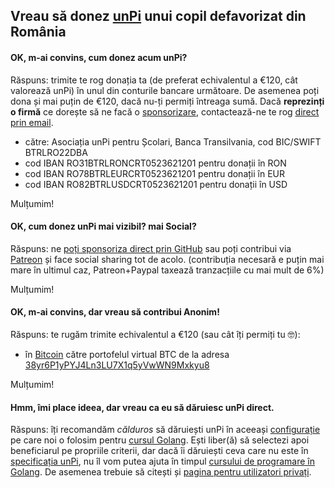 ## Vreau să donez [unPi](https://www.unpi.ro/) unui copil defavorizat din România

#### OK, m-ai convins, cum donez acum unPi?

Răspuns: trimite te rog donația ta (de preferat echivalentul a €120, cât valorează unPi) în unul din conturile bancare următoare. De asemenea poți dona și mai puțin de €120, dacă nu-ți permiți întreaga sumă. Dacă **reprezinți o firmă**  ce dorește să ne facă o [sponsorizare](https://educatiefinanciara.techsoup.ro/sponsorizare/), contactează-ne te rog [direct prin email](mailto:donez@unpi.ro?subject=vreau%20sa%20sponsorizez%20unPi).

- către: Asociația unPi pentru Școlari, Banca Transilvania, cod BIC/SWIFT BTRLRO22DBA
- cod IBAN RO31BTRLRONCRT0523621201 pentru donații în RON
- cod IBAN RO78BTRLEURCRT0523621201 pentru donații în EUR
- cod IBAN RO82BTRLUSDCRT0523621201 pentru donații în USD

Mulțumim!

#### OK, cum donez unPi mai vizibil? mai Social?

Răspuns: ne [poți sponsoriza direct prin GitHub](https://github.com/sponsors/cipy) sau poți contribui via [Patreon](https://www.patreon.com/unPi) și face social sharing tot de acolo. (contribuția necesară e puțin mai mare în ultimul caz, Patreon+Paypal taxează tranzacțiile cu mai mult de 6%)

Mulțumim!

#### OK, m-ai convins, dar vreau să contribui Anonim!

Răspuns: te rugăm trimite echivalentul a €120 (sau cât îți permiți tu 🤓):
- în [Bitcoin](https://bitcoin.org/ro/) către portofelul virtual BTC de la adresa [38yr6P1yPYJ4Ln3LU7X1q5yVwWN9Mxkyu8](https://www.blockchain.com/btc/address/38yr6P1yPYJ4Ln3LU7X1q5yVwWN9Mxkyu8)

Mulțumim!

#### Hmm, îmi place ideea, dar vreau ca **eu** să dăruiesc unPi direct.

Răspuns: îți recomandăm _călduros_ să dăruiești unPi în aceeași [configurație](https://www.unpi.ro/spec/) pe care noi o folosim pentru [cursul Golang](https://go.unpi.ro/). Ești liber(ă) să selectezi apoi beneficiarul pe propriile criterii, dar dacă îi dăruiești ceva care nu este în [specificația unPi](https://www.unpi.ro/spec/), nu îl vom putea ajuta în timpul [cursului de programare în Golang](https://go.unpi.ro/). De asemenea trebuie să citești și [pagina pentru utilizatori privați](https://www.unpi.ro/privat/).
